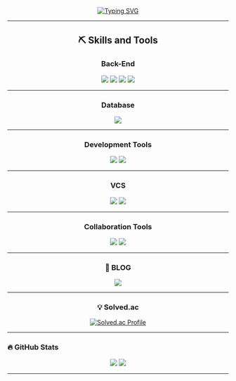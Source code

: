 <div align="center">

<!-- 헤더 이미지 -->
[![Typing SVG](https://readme-typing-svg.demolab.com?font=Chakra+Petch&size=28&pause=1000&color=EF7D1D&width=480&lines=Hi%2C+I%27m+Juchan%2C+a+Backend+Developer+🙋‍♀️)](https://git.io/typing-svg)

---

## ⛏️ Skills and Tools

### **Back-End**

<img src="https://img.shields.io/badge/Java-F44336?style=for-the-badge&logo=java&logoColor=white" />
<img src="https://img.shields.io/badge/Spring-6DB33F?style=for-the-badge&logo=spring&logoColor=white" />
<img src="https://img.shields.io/badge/Spring_Data_JPA-6DB33F?style=for-the-badge&logo=spring&logoColor=white" />
<img src="https://img.shields.io/badge/Spring_Security-6DB33F?style=for-the-badge&logo=springsecurity&logoColor=white" />

---

### **Database**

<img src="https://img.shields.io/badge/MySQL-4479A1?style=for-the-badge&logo=mysql&logoColor=white" />

---

### **Development Tools**

<img src="https://img.shields.io/badge/IntelliJ_IDEA-000000?style=for-the-badge&logo=intellijidea&logoColor=white" />
<img src="https://img.shields.io/badge/Postman-FF6C37?style=for-the-badge&logo=postman&logoColor=white" />

---

### **VCS**

<img src="https://img.shields.io/badge/Git-F05032?style=for-the-badge&logo=git&logoColor=white" />
<img src="https://img.shields.io/badge/GitHub-181717?style=for-the-badge&logo=github&logoColor=white" />

---

### **Collaboration Tools**

<img src="https://img.shields.io/badge/Notion-000000?style=for-the-badge&logo=notion&logoColor=white" />
<img src="https://img.shields.io/badge/Slack-4A154B?style=for-the-badge&logo=slack&logoColor=white" />

---

### 🌈 BLOG

<a href="https://velog.io/@yjc1116/posts">
  <img src="https://img.shields.io/badge/velog-1EBC8F.svg?style=for-the-badge&logo=velog&logoColor=white" />
</a>


---

### 💡 Solved.ac

[![Solved.ac Profile](http://mazassumnida.wtf/api/v2/generate_badge?boj=yjc7241)](https://solved.ac/yjc7241/)

</div>

---

### 🔥 GitHub Stats

<div align="center">

  <!-- 깃허브 통계 -->
 <img src="https://github-readme-stats.vercel.app/api/top-langs/?username=jjuchan&layout=compact&theme=dark" />
 <img src="https://github-profile-summary-cards.vercel.app/api/cards/profile-details?username=jjuchan&theme=dark" />

</div>

---

